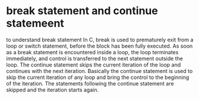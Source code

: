 # break statement and continue statemeent
to understand break statement
In C, break is used to prematurely exit from a loop or switch statement, before the block has been fully executed.
As soon as a break statement is encountered inside a loop, the loop terminates immediately, and control is transferred to the next statement outside the loop.
The continue statement skips the current iteration of the loop and continues with the next iteration. Basically the continue statement is used to skip the current iteration of any loop and bring the control to the beginning of the iteration. The statements following the continue statement are skipped and the iteration starts again.
